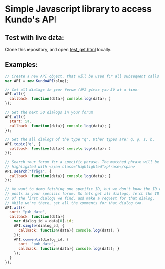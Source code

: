 Simple Javascript library to access Kundo's API
===============================================

Test with live data:
--------------------

Clone this repository, and open [test_get.html](https://github.com/kundo/kundo-javascript/blob/master/test_get.html) locally.

Examples:
---------

``` js
// Create a new API object, that will be used for all subsequent calls
var API = new KundoAPI(slug);

// Get all dialogs in your forum (API gives you 50 at a time)
API.all({
  callback: function(data){ console.log(data); }
});

// Get the next 50 dialogs in your forum
API.all({
  start: 50,
  callback: function(data){ console.log(data); }
});

// Get the all dialogs of the type "q". Other types are: q, p, s, b.
API.topic("q", {
  callback: function(data){ console.log(data); }
});

// Search your forum for a specific phrase. The matched phrase will be
// highlighted with <span class="highlighted">phrase</span>
API.search("fråga", {
  callback: function(data){ console.log(data); }
});

// We want to demo fetching one specific ID, but we don't know the ID of any
// posts in your specific forum. So lets get all dialogs, fetch the ID
// of the first dialogs we find, and make a request for that dialog.
// While we're there, get all the comments for that dialog too.
API.all({
  sort: "pub_date",
  callback: function(data){
    var dialog_id = data[0].id;
    API.single(dialog_id, {
      callback: function(data){ console.log(data); }
    });
    API.comments(dialog_id, {
      sort: "pub_date",
      callback: function(data){ console.log(data); }
    });
  }
});
```
